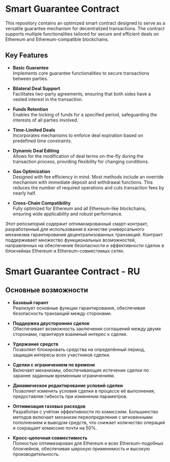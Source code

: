 # Smart Guarantee Contract

This repository contains an optimized smart contract designed to serve as a versatile guarantee mechanism for decentralized transactions. The contract supports multiple functionalities tailored for secure and efficient deals on Ethereum and Ethereum-compatible blockchains.

## Key Features

- **Basic Guarantee**  
  Implements core guarantee functionalities to secure transactions between parties.

- **Bilateral Deal Support**  
  Facilitates two-party agreements, ensuring that both sides have a vested interest in the transaction.

- **Funds Retention**  
  Enables the locking of funds for a specified period, safeguarding the interests of all parties involved.

- **Time-Limited Deals**  
  Incorporates mechanisms to enforce deal expiration based on predefined time constraints.

- **Dynamic Deal Editing**  
  Allows for the modification of deal terms on-the-fly during the transaction process, providing flexibility for changing conditions.

- **Gas Optimization**  
  Designed with fee efficiency in mind. Most methods include an override mechanism with immediate deposit and withdrawal functions. This reduces the number of required operations and cuts transaction fees by nearly half.

- **Cross-Chain Compatibility**  
  Fully optimized for Ethereum and all Ethereum-like blockchains, ensuring wide applicability and robust performance.

Этот репозиторий содержит оптимизированный смарт-контракт, разработанный для использования в качестве универсального механизма гарантирования децентрализованных транзакций. Контракт поддерживает множество функциональных возможностей, направленных на обеспечение безопасности и эффективности сделок в блокчейнах Ethereum и Ethereum-совместимых сетях.

# Smart Guarantee Contract - RU

## Основные возможности

- **Базовый гарант**  
  Реализует основные функции гарантирования, обеспечивая безопасность транзакций между сторонами.

- **Поддержка двусторонних сделок**  
  Обеспечивает возможность заключения соглашений между двумя сторонами, гарантируя взаимный интерес к сделке.

- **Удержание средств**  
  Позволяет блокировать средства на определённый период, защищая интересы всех участников сделки.

- **Сделки с ограничением по времени**  
  Включает механизмы, обеспечивающие истечение сделки по заранее заданным временным ограничениям.

- **Динамическое редактирование условий сделки**  
  Позволяет изменять условия сделки в процессе её выполнения, предоставляя гибкость при изменении параметров.

- **Оптимизация газовых расходов**  
  Разработан с учётом эффективности по комиссиям. Большинство методов включает механизм переопределения с мгновенными пополнением и выводом средств, что снижает количество операций и сокращает комиссию почти на 50%.

- **Кросс-цепочная совместимость**  
  Полностью оптимизирован для Ethereum и всех Ethereum-подобных блокчейнов, обеспечивая широкую применимость и высокую производительность.
